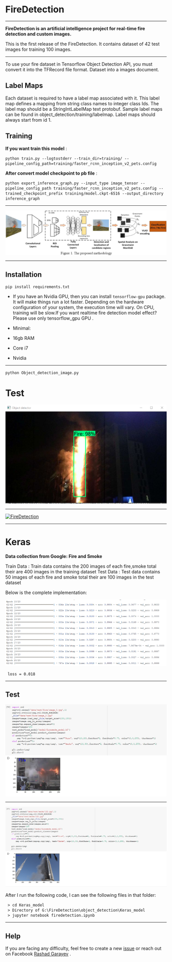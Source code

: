 # FireDetection #


----------
**FireDetection is an artificial intelligence project for real-time fire detection and custom images.**

This is the first release of the FireDetection. It contains  dataset of 42 test images for training 100 images.


----------
To use your fire dataset in Tensorflow Object Detection API, you must convert it into the TFRecord file format. 
Dataset into a images document.

## Label Maps ##

Each dataset is required to have a label map associated with it. This label map defines a mapping from string class names to integer class Ids. The label map should be a StringIntLabelMap text protobuf. Sample label maps can be found in object_detection/training/labelmap. Label maps should always start from id 1.

## Training ##

**If you want train this model** :

    python train.py --logtostderr --train_dir=training/ --pipeline_config_path=training/faster_rcnn_inception_v2_pets.config

    

**After convert model checkpoint to pb file** :

    python export_inference_graph.py --input_type image_tensor --pipeline_config_path training/faster_rcnn_inception_v2_pets.config --trained_checkpoint_prefix training/model.ckpt-6516 --output_directory inference_graph
    


----------
![Faster RCNN](fire.png)

----------
## Installation ##

    pip install requirements.txt 


> 
- If you have an Nvidia GPU, then you can install `tensorflow-gpu` package. It will make things run a lot faster.
Depending on the hardware configuration of your system, the execution time will vary. On CPU, training will be slow.If you want realtime fire detection model effect? Please use only tensorflow_gpu  GPU .


- Minimal:
- 16gb RAM
- Core i7
- Nvidia
 

----------


    python Object_detection_image.py


# Test #

![Faster RCNN](testimg.png)


----------



[![FireDetection](https://www.youtube.com/watch?v=7q5gGjmcwdg)](https://www.youtube.com/watch?v=7q5gGjmcwdg "Fire Detection")

----------


# Keras #

**Data collection from Google: Fire and Smoke**

Train Data : Train data contains the 200 images of each fire,smoke  total their are 400 images in the training dataset
Test Data : Test data contains 50 images of each fire and smoke  total their are 100 images in the test dataset

Below is the complete implementation:

![Faster RCNN](Keras_model/images/loss.png)

     loss = 0.018



----------
## Test ##


![Faster RCNN](Keras_model/images/firetest.png)

----------

![Faster RCNN](Keras_model/images/smoketest.png)


After I run the following code, I can see the following files in that folder:

     > cd Keras_model
     > Directory of G:\FireDetection\object_detection\Keras_model
     > jupyter notebook firedetection.ipynb
     



















----------


## Help
If you are facing any difficulty, feel free to create a new [issue](https://github.com/RashadGarayev/genderDetectionKeras/issues) or reach out on Facebook [Rashad Garayev](https://www.facebook.com/fly.trion) .
